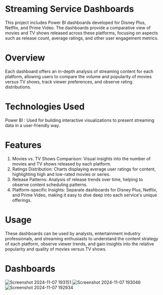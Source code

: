 # Streaming Service Dashboards
This project includes Power BI dashboards developed for Disney Plus, Netflix, and Prime Video. The dashboards provide a comparative view of movies and TV shows released across these platforms, focusing on aspects such as release count, average ratings, and other user engagement metrics.

# Overview
Each dashboard offers an in-depth analysis of streaming content for each platform, allowing users to compare the volume and popularity of movies versus TV shows, track viewer preferences, and observe rating distributions.

# Technologies Used
Power BI : Used for building interactive visualizations to present streaming data in a user-friendly way.

# Features
1) Movies vs. TV Shows Comparison: Visual insights into the number of movies and TV shows released by each platform.
2) Ratings Distribution: Charts displaying average user ratings for content, highlighting high and low-rated movies or series.
3) Release Patterns: Analysis of release trends over time, helping to observe content scheduling patterns.
4) Platform-specific Insights: Separate dashboards for Disney Plus, Netflix, and Prime Video, making it easy to dive deep into each service's unique offerings.
   
# Usage
These dashboards can be used by analysts, entertainment industry professionals, and streaming enthusiasts to understand the content strategy of each platform, observe viewer trends, and gain insights into the relative popularity and quality of movies versus TV shows.

# Dashboards

![Screenshot 2024-11-07 193151](https://github.com/user-attachments/assets/620c18eb-6e68-480e-8727-92d50d8c29ec)
![Screenshot 2024-11-07 193046](https://github.com/user-attachments/assets/3576f026-ff7b-443c-9665-0219f148d1c1)
![Screenshot 2024-11-07 192934](https://github.com/user-attachments/assets/2774dede-d51a-443a-a28a-b10001aa9dc3)
